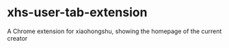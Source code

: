 # xhs-user-tab-extension
A Chrome extension for xiaohongshu, showing the homepage of the current creator
